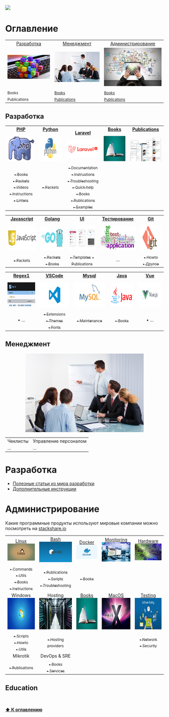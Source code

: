 ![](https://github.styleci.io/repos/7548986/shield?style=plastic)

# Оглавление
<table>
    <tr>
        <td align="center">
            <a href="#разработка">Разработка</a>
        </td>
        <td align="center">
            <a href="#менеджмент">Менеджмент</a>
        </td>
        <td align="center">
            <a href="#администрирование">Администрирование</a>
        </td>
    </tr>
    <tr>
        <td align="center">
            <a href="programming"><img src="Images/programming.jpg" width=300px;></a>
        </td>
        <td align="center">
            <a href="#management"><img src="Images/management.jpg" width=300px;></a>
        </td>
        <td align="center">
            <a href="#administration"><img src="Images/administration.jpg" width=300px;></a>
        </td> 
    </tr>
    <tr>
        <td>
            <sub>Books</sub><br/>
            <sub>Publications</sub>
        </td>
        <td>
            <sub><a href="/Management/Books/README.md">Books</a></sub><br/>
            <sub><a href="/Management/Publications/README.md">Publications</a></sub>
        </td>
        <td>
            <sub><a href="/Management/Books/README.md">Books</a></sub><br/>
            <sub><a href="/Management/Publications/README.md">Publications</a></sub>
        </td> 
    </tr>
</table>

## Разработка

<table>
    <tr>
        <td>
            <div align="center" style="height:30px">
                <a href="/Development/Laravel/README.md"><b>PHP</b></a>
            </div>
            <div align="center">
                <img src="Images/php.png" width="150" height="80">
            </div>
        </td>
        <td>
            <div align="center" style="height:30px">
                <a href="/Development/Python/.."><b>Python</b></a>
            </div>
            <div align="center">
                <img src="Images/python.jpg" width="150" height="80">
            </div>
        </td>
        <td>
            <div align="center" style="height:30px">
                <a href="/Development/Laravel/README.md"><b>Laravel</b></a>
            </div>
            <div align="center">
                <img src="Images/laravel.png" width="150">
            </div>
        </td>
        <td>
            <div align="center" style="height:30px">
                <a href="/Development/Books/README.md"><b>Books</b></a>
            </div>
            <div align="center">
                <img src="Images/books.jpg" width="150" height="80">
            </div>
        </td>
        <td>
            <div align="center" style="height:30px">
                <a href="/Development/Publications/README.md"><b>Publications</b></a>
            </div>
            <div align="center">
                <img src="Images/publications.png" width="150" height="80">
            </div>
        </td>
    </tr>
    <tr>
        <td align="center">
            <a href="/Development/PHP/Books/README.md"><sub>&bull; Books</sub></a><br/>
            <a href="/Development/PHP/Packets/README.md"><sub>&bull; Packets</sub></a><br/>
            <a href="/Development/PHP/Videos/README.md"><sub>&bull; Videos</sub></a></br>
            <a href="/Development/PHP/Instructions/README.md"><sub>&bull; Instructions</sub></a></br>
            <a href="/Development/PHP/Linters/README.md"><sub>&bull; Linters</sub></a></br>
        </td>
        <td align="center">
            <a href="/Development/Python/Packets/README.md"><sub>&bull; Packets</sub></a><br/>
        </td>
        <td align="center">
            <a href="/Development/Laravel/Documentation/README.md"><sub>&bull;  Documentation</sub></a><br/>
            <a href="/Development/Laravel/Instructions/"><sub>&bull;  Instructions</sub></a><br/>
            <a href="/Development/Laravel/Troubleshooting/README.md"><sub>&bull;  Troubleshooting</sub></a><br/>
            <a href="/Development/Laravel/QuickHelp/README.md"><sub>&bull;  Quick help</sub></a><br/>
            <a href="/Development/PHP/Books/README.md"><sub>&bull;  Books</sub></a><br/>
            <a href="/Development/Laravel/Publications/README.md"><sub>&bull;  Publications</sub></a><br/>
            <a href="/Development/Laravel/Examples/README.md"><sub>&bull;  Examples</sub></a>
        </td>
        <td align="center">
        </td>
    </tr>
    </table>
    <table>
    <tr>
        <td>
            <div align="center" style="height:30px">
                <a href="#"><b>Javascript</b></a>
            </div>
            <div align="center">
                <img src="Images/javascript.png" width="150" height="80">
            </div>
        </td>
        <td>
            <div align="center" style="height:30px">
                <a href="#"><b>Golang</b></a>
            </div>
            <div align="center">
                <img src="Images/golang.png" width="150" height="80">
            </div>
        </td>
        <td>
            <div align="center" style="height:30px">
                <a href="/Development/UI/README.md"><b>UI</b></a>
            </div>
            <div align="center">
                <img src="Images/ui.png" width="150" height="80">
            </div>
        </td>
        <td>
            <div align="center" style="height:30px">
                <a href="/Development/Testing/README.md"><b>Тестирование</b></a>
            </div>
            <div align="center">
                <img src="Images/testing.png" width="150" height="80">
            </div>
        </td>
        <td>
            <div align="center" style="height:30px">
                <a href="#"><b>Git</b></a>
            </div>
            <div align="center">
                <img src="Images/git.png" width="150" height="80">
            </div>
        </td>
    </tr>
    <tr>
    </tr>
    <tr>
        <td align="center">
            <a href="/Development/Javascript/Packets/README.md"><sub>&bull; Packets</sub></a>
        </td>
        <td align="center">
            <a href="/Development/Golang/Packets/README.md"><sub>&bull; Packets</sub></a><br/>
            <a href="/Development/Golang/Books/README.md"><sub>&bull; Books</sub></a>
        </td>
        <td align="center">
             <a href="/Development/UI/Publications/README.md"><sub>&bull; Templates</sub></a>
             <a href="/Development/UI/Publications/README.md"><sub>&bull; Publications</sub></a>
        </td>
        <td align="center">
            ...
        </td>
        <td align="center">
            <a href="/Development/Git/Howto/README.md"><sub>&bull; Howto</sub></a><br/>
            <a href="/Development/Git/Others/README.md"><sub>&bull; Другое</sub></a>
        </td>
    </tr>
    </table>
    <table>
    <tr>
        <td>
            <div align="center" style="height:30px">
                <a href="/Development/Regex/README.md"><b>Regex1</b></a>
            </div>
            <div align="center">
                <img src="Images/regex.png" width="150" height="80">
            </div>
        </td>
        <td>
            <div align="center" style="height:30px">
                <a href="/Development/Regex/README.md"><b>VSCode</b></a>
            </div>
            <div align="center">
                <img src="Images/vscode.jpg" width="150" height="80">
            </div>
        </td>
        <td>
            <div align="center" style="height:30px">
                <a href="/Development/Mysql/README.md"><b>Mysql</b></a>
            </div>
            <div align="center">
                <img src="Images/mysql.jpg" width="150" height="80">
            </div>
        </td>
        <td>
            <div align="center" style="height:30px">
                <a href="/Development/Java/README.md"><b>Java</b></a>
            </div>
            <div align="center">
                <img src="Images/java.jpg" width="150" height="80">
            </div>
        </td>
        <td>
            <div align="center" style="height:30px">
                <a href="/Development/VueJs/README.md"><b>Vue</b></a>
            </div>
            <div align="center">
                <img src="Images/vuejs.jpg" width="150" height="80">
            </div>
        </td>
    </tr>
    <tr>
        <td align="center">
            &bull; ...
        </td>
        <td align="center">
            <a href="/Development/VSCode/Extensions/README.md"><sub>&bull; Extensions</sub></a><br/>
            <a href="/Development/VSCode/Themes/README.md"><sub>&bull; Themes</sub></a><br/>
            <a href="/Development/VSCode/Fonts/README.md"><sub>&bull; Fonts</sub></a>
        </td>
        <td align="center">
            <a href="/Development/Mysql/Administration/README.md"><sub>&bull; Maintenance</sub></a>
        </td>
        <td align="center">
            <a href="/Development/Java/Books/README.md"><sub>&bull; Books</sub></a>
        </td>
        <td align="center">
            &bull; ...
        </td>
    </tr>
</table>


## Менеджмент
<p align="center">
    <img src="Images/management.jpg" height=250px;>
</p>

<table>
    <tr>
        <td align="center">
            Чеклисты
        </td>
        <td align="center">
            Управление персоналом
        </td>
    </tr>
    <tr>
        <td>
            ...
        </td>
        <td>
            ...
        </td>
    </tr>
</table>


# Разработка

* [Полезные статьи из мира разработки](Development/Docs)
* [Дополнительные инструкции](/Development/PHP_Packets/Instructions)

# Администрирование

Какие программные продукты используют мировые компании можно посмотреть на [stackshare.io](https://stackshare.io/)

<table>
    <tr>
        <td align="center">
            <a href="/DevOps/Bash/">Linux</a><br/>
            <img src="Images/linux.jpg" width="150">
        </td>
        <td align="center">
            <a href="/DevOps/Bash/">Bash</a><br/>
            <img src="Images/bash.jpg" width="150">
        </td>
        <td align="center">
            <a href="/Administration/Docker/README.md">Docker</a><br/>
            <img src="Images/docker.jpg" width="150">
        </td>
        <td align="center">
            <a href="/DevOps/Monitoring/README.md">Monitoring</a>
            <img src="Images/monitoring.jpg" width="150">
        </td>
        <td align="center">
            <a href="/Hardware">Hardware</a>
            <img src="Images/hardware.jpg" width="150">
        </td>
    </tr>
    <tr>
        <td align="center">
            <a href="/Administration/Linux_Commands/README.md"><sub>&bull; Commands</sub></a><br/>
            <a href="/Administration/Linux_Utils/README.md"><sub>&bull; Utils</sub></a><br/>
            <a href="#"><sub>&bull; Books</sub></a><br/>
            <a href="/Administration/Linux/Instructions/README.md"><sub>&bull; Instructions</sub></a><br/>
        </td>
        <td align="center">
            <a href="/DevOps/Bash/Publications/README.md"><sub>&bull; Publications</sub></a><br/>
            <a href="/DevOps/Bash/Scripts/.."><sub>&bull; Scripts</sub></a><br/>
            <a href="/DevOps/Bash/Torubleshooting/"><sub>&bull; Troubleshooting</sub></a>
        </td>
        <td align="center">
            <a href="/Administration/Docker/Books/README.md"><sub>&bull; Books</sub></a><br/>
        </td>
    </tr>
    <tr>
        <td align="center">
            Windows
            <img src="Images/windows.jpg" width="150" height="100">
        </td>
        <td align="center">
            Hosting
            <img src="Images/hosting.jpg" width="150" height="100">
        </td>
        <td align="center">
            <a href="/DevOps/Books/README.md">Books</a>
            <img src="Images/books.jpg" width="150" height="100">
        </td>
        <td align="center">
            <a href="/DevOps/MacOS/README.md">MacOS</a>
            <img src="Images/macos.jpeg" width="150" height="100">
        </td>
        <td align="center">
            <a href="#">Testing</a>
            <img src="Images/testing.jpg" width="150" height="100">
        </td>
    </tr>
    <tr>
        <td align="center">
            <a href="/Administration/Windows/Scripts/README.md/"><sub>&bull; Scripts</sub></a><br/>
            <a href="/Administration/Windows/Howto/README.md/"><sub>&bull; Howto</sub></a><br/>
            <a href="/Administration/Windows/Utils/README.md"><sub>&bull; Utils</sub></a>
        </td>
        <td align="center">
            <a href="/Administration/Hosting/Providers/README.md"><sub>&bull; Hosting providers</sub></a><br/>
        </td>
        <td align="center">
        </td>
        <td align="center">
        </td>
        <td align="center">
            <a href="/Administration/Testing/Network"><sub>&bull; Network</sub></a><br/>
            <a href="/Administration/Testing/Security"><sub>&bull; Security</sub></a>
        </td>
    </tr>
    <tr>
        <td align="center">
            Mikrotik</a>
        </td>
        <td align="center">
            DevOps & SRE</a>
        </td>
    </tr>
    <tr>
        <td align="center">
            <a href="/Administration/Mikrotik/Publications/README.md"><sub>&bull; Publications</sub></a>
        </td>
        <td align="center">
            <a href="/Administration/DevOps_SRE/Books/README.md"><sub>&bull; Books</sub></a><br/>
            <a href="/Administration/DevOps_SRE/Services/README.md"><sub>&bull; Services</sub></a>
        </td>
    </tr>
</table>

## Education
<p align="center">
    <img src="" height=250px;>
</p>


**[⬆ К оглавлению](#Оглавление)**